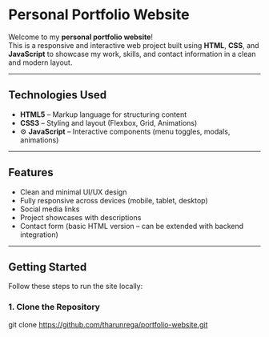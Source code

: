 # Personal Portfolio Website

Welcome to my **personal portfolio website**!  
This is a responsive and interactive web project built using **HTML**, **CSS**, and **JavaScript** to showcase my work, skills, and contact information in a clean and modern layout.

---

##  Technologies Used

-  **HTML5** – Markup language for structuring content  
-  **CSS3** – Styling and layout (Flexbox, Grid, Animations)  
- ⚙ **JavaScript** – Interactive components (menu toggles, modals, animations)

---

##  Features

-  Clean and minimal UI/UX design  
-  Fully responsive across devices (mobile, tablet, desktop)  
-  Social media links  
-  Project showcases with descriptions  
-  Contact form (basic HTML version – can be extended with backend integration)

---

##  Getting Started

Follow these steps to run the site locally:

### 1. Clone the Repository


git clone https://github.com/tharunrega/portfolio-website.git
